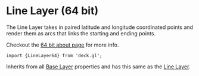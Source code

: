 # Line Layer (64 bit)

The Line Layer takes in paired latitude and longitude coordinated points and
render them as arcs that links the starting and ending points.

Checkout the [64 bit about page](/docs/64-bits.md) for more info.

    import {LineLayer64} from 'deck.gl';

Inherits from all [Base Layer](/docs/layers/base-layer.md) properties and has
this same as the [Line Layer](/docs/layers/line-layer.md).
